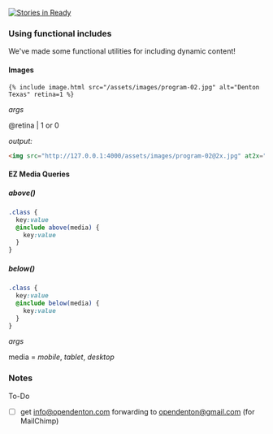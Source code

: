 [![Stories in Ready](https://badge.waffle.io/opendenton/opendenton.github.io.png?label=ready&title=Ready)](http://waffle.io/opendenton/opendenton.github.io)



### Using functional includes

We've made some functional utilities for including dynamic content!

#### Images

```liquid
{% include image.html src="/assets/images/program-02.jpg" alt="Denton Texas" retina=1 %}

```
_args_

@retina | 1 or 0

_output:_
```html
<img src="http://127.0.0.1:4000/assets/images/program-02@2x.jpg" at2x="/assets/images/program-02@2x.jpg" alt="Denton Texas" width="412" height="234">
```


#### EZ Media Queries
##### _above()_
```sass
.class {
  key:value
  @include above(media) {
    key:value
  }
}
```
##### _below()_
```sass
.class {
  key:value
  @include below(media) {
    key:value
  }
}
```

_args_

media = _mobile_, _tablet_, _desktop_


### Notes

To-Do

- [ ] get info@opendenton.com forwarding to opendenton@gmail.com (for MailChimp)
